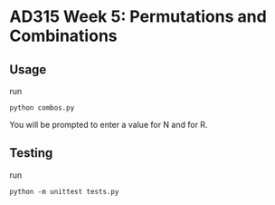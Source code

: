 # AD315 Week 5: Permutations and Combinations

## Usage

run

```
python combos.py
```

You will be prompted to enter a value for N and for R.

## Testing

run

```
python -m unittest tests.py
```

